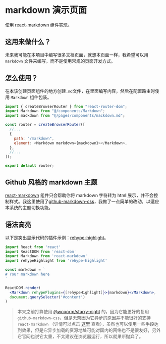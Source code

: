 # markdown 演示页面

使用 [react-markdown](https://github.com/remarkjs/react-markdown) 组件实现。

## 这用来做什么？

未来我可能在本项目中编写很多文档页面，就想本页面一样，我希望可以用 `markdown` 文件来编写，而不是使用常规的页面开发方式。

## 怎么使用？

在本该创建页面组件的地方创建`.md`文件，在里面编写内容，然后在配置路由时使用 `Markdown` 组件包装。

```js
import { createBrowserRouter } from "react-router-dom";
import Markdown from "@/components/Markdown";
import mackdown from "@/pages/components/mackdown.md";

const router = createBrowserRouter([
  //...
  {
    path: "/markdown",
    element: <Markdown markdown={mackdown}></Markdown>,
  },
  //...
]);

export default router;
```

## Github 风格的 markdown 主题

[react-markdown](https://github.com/remarkjs/react-markdown) 组件只会帮助你将 markdown 字符转为 html 展示，并不会控制样式。我这里使用了[github-markdown-css](https://github.com/sindresorhus/github-markdown-css)，我做了一点简单的改动，以适应本系统的主题切换功能。

## 语法高亮

以下是突出显示代码的插件示例：[rehype-highlight](https://github.com/rehypejs/rehype-highlight)。

```jsx
import React from 'react'
import ReactDOM from 'react-dom'
import Markdown from 'react-markdown'
import rehypeHighlight from 'rehype-highlight'

const markdown = `
# Your markdown here
`

ReactDOM.render(
  <Markdown rehypePlugins={[rehypeHighlight]}>{markdown}</Markdown>,
  document.querySelector('#content')
)
```

> 本来之前打算使用 [@wooorm/starry-night](https://github.com/wooorm/starry-night) 的，因为它能更好的复用 `github-markdown-css`，但是无奈因为它异步的原因并不能很好的支持 `react-markdown` （详情可以点击 [这里](https://github.com/remarkjs/react-markdown/issues/680) 查看），虽然也可以使用一些手段达到效果，但是它异步加载的资源地址可能对国内的网络也不是很友好，另外它官网也说它太重，不太建议在浏览器运行，所以就果断抛弃了。